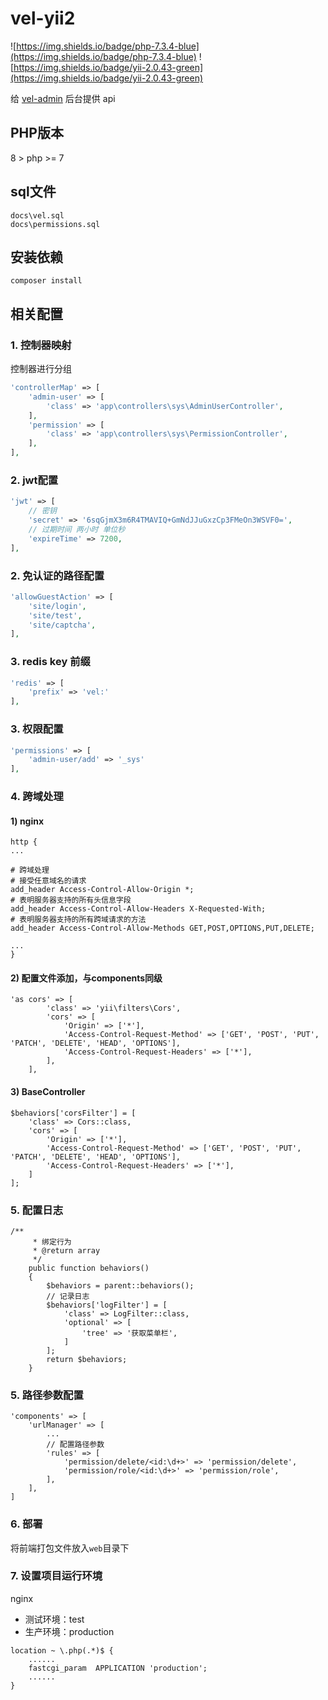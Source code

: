 # vel-yii2

![https://img.shields.io/badge/php-7.3.4-blue](https://img.shields.io/badge/php-7.3.4-blue)
![https://img.shields.io/badge/yii-2.0.43-green](https://img.shields.io/badge/yii-2.0.43-green)

给 [vel-admin](https://gitee.com/flyxiaozhu/vel-admin) 后台提供 api

## PHP版本

8 > php >= 7

## sql文件

````
docs\vel.sql
docs\permissions.sql
````

## 安装依赖

````
composer install
````

## 相关配置

### 1. 控制器映射

控制器进行分组

````php
'controllerMap' => [
    'admin-user' => [
        'class' => 'app\controllers\sys\AdminUserController',
    ],
    'permission' => [
        'class' => 'app\controllers\sys\PermissionController',
    ],
],
````

### 2. jwt配置

````php
'jwt' => [
    // 密钥
    'secret' => '6sqGjmX3m6R4TMAVIQ+GmNdJJuGxzCp3FMeOn3WSVF0=',
    // 过期时间 两小时 单位秒
    'expireTime' => 7200,
],
````

### 2. 免认证的路径配置

````php
'allowGuestAction' => [
    'site/login',
    'site/test',
    'site/captcha',
],
````

### 3. redis key 前缀

````php
'redis' => [
    'prefix' => 'vel:'
],
````

### 3. 权限配置

````php
'permissions' => [
    'admin-user/add' => '_sys'
],
````

### 4. 跨域处理

#### 1) nginx

````
http {
...

# 跨域处理
# 接受任意域名的请求
add_header Access-Control-Allow-Origin *;
# 表明服务器支持的所有头信息字段
add_header Access-Control-Allow-Headers X-Requested-With;
# 表明服务器支持的所有跨域请求的方法
add_header Access-Control-Allow-Methods GET,POST,OPTIONS,PUT,DELETE;

...
}
````

#### 2) 配置文件添加，与components同级

````
'as cors' => [
        'class' => 'yii\filters\Cors',
        'cors' => [
            'Origin' => ['*'],
            'Access-Control-Request-Method' => ['GET', 'POST', 'PUT', 'PATCH', 'DELETE', 'HEAD', 'OPTIONS'],
            'Access-Control-Request-Headers' => ['*'],
        ],
    ],
````

#### 3) BaseController

````
$behaviors['corsFilter'] = [
    'class' => Cors::class,
    'cors' => [
        'Origin' => ['*'],
        'Access-Control-Request-Method' => ['GET', 'POST', 'PUT', 'PATCH', 'DELETE', 'HEAD', 'OPTIONS'],
        'Access-Control-Request-Headers' => ['*'],
    ]
];
````

### 5. 配置日志

````
/**
     * 绑定行为
     * @return array
     */
    public function behaviors()
    {
        $behaviors = parent::behaviors();
        // 记录日志
        $behaviors['logFilter'] = [
            'class' => LogFilter::class,
            'optional' => [
                'tree' => '获取菜单栏',
            ]
        ];
        return $behaviors;
    }
````

### 5. 路径参数配置

````
'components' => [
    'urlManager' => [
        ...
        // 配置路径参数
        'rules' => [
            'permission/delete/<id:\d+>' => 'permission/delete',
            'permission/role/<id:\d+>' => 'permission/role',
        ],
    ],
]
````

### 6. 部署

将前端打包文件放入`web`目录下

### 7. 设置项目运行环境

nginx

- 测试环境：test
- 生产环境：production

````
location ~ \.php(.*)$ {
    ......
    fastcgi_param  APPLICATION 'production';
    ......
}
````